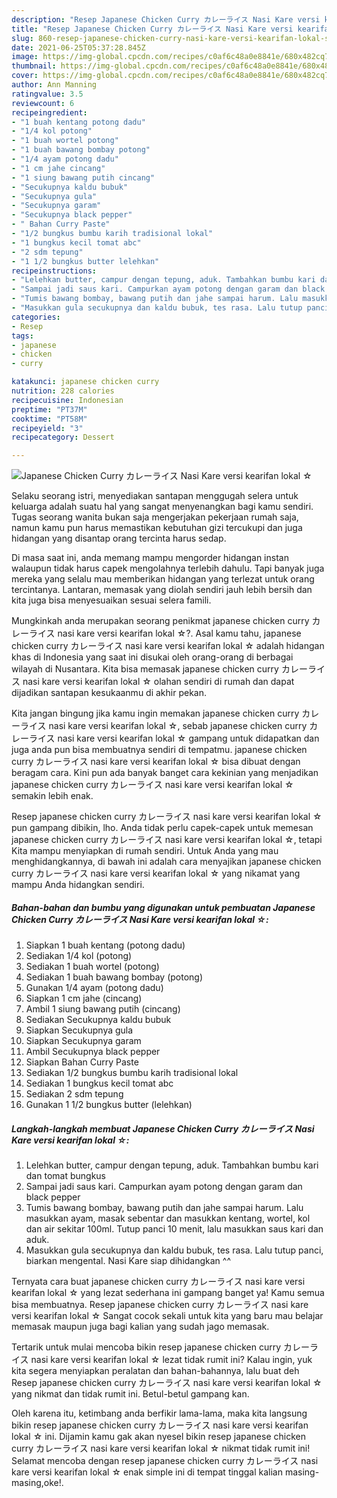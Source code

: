 ```yaml
---
description: "Resep Japanese Chicken Curry カレーライス Nasi Kare versi kearifan lokal ☆ Sederhana Untuk Jualan"
title: "Resep Japanese Chicken Curry カレーライス Nasi Kare versi kearifan lokal ☆ Sederhana Untuk Jualan"
slug: 860-resep-japanese-chicken-curry-nasi-kare-versi-kearifan-lokal-sederhana-untuk-jualan
date: 2021-06-25T05:37:28.845Z
image: https://img-global.cpcdn.com/recipes/c0af6c48a0e8841e/680x482cq70/japanese-chicken-curry-カレーライス-nasi-kare-versi-kearifan-lokal-☆-foto-resep-utama.jpg
thumbnail: https://img-global.cpcdn.com/recipes/c0af6c48a0e8841e/680x482cq70/japanese-chicken-curry-カレーライス-nasi-kare-versi-kearifan-lokal-☆-foto-resep-utama.jpg
cover: https://img-global.cpcdn.com/recipes/c0af6c48a0e8841e/680x482cq70/japanese-chicken-curry-カレーライス-nasi-kare-versi-kearifan-lokal-☆-foto-resep-utama.jpg
author: Ann Manning
ratingvalue: 3.5
reviewcount: 6
recipeingredient:
- "1 buah kentang potong dadu"
- "1/4 kol potong"
- "1 buah wortel potong"
- "1 buah bawang bombay potong"
- "1/4 ayam potong dadu"
- "1 cm jahe cincang"
- "1 siung bawang putih cincang"
- "Secukupnya kaldu bubuk"
- "Secukupnya gula"
- "Secukupnya garam"
- "Secukupnya black pepper"
- " Bahan Curry Paste"
- "1/2 bungkus bumbu karih tradisional lokal"
- "1 bungkus kecil tomat abc"
- "2 sdm tepung"
- "1 1/2 bungkus butter lelehkan"
recipeinstructions:
- "Lelehkan butter, campur dengan tepung, aduk. Tambahkan bumbu kari dan tomat bungkus"
- "Sampai jadi saus kari. Campurkan ayam potong dengan garam dan black pepper"
- "Tumis bawang bombay, bawang putih dan jahe sampai harum. Lalu masukkan ayam, masak sebentar dan masukkan kentang, wortel, kol dan air sekitar 100ml. Tutup panci 10 menit, lalu masukkan saus kari dan aduk."
- "Masukkan gula secukupnya dan kaldu bubuk, tes rasa. Lalu tutup panci, biarkan mengental. Nasi Kare siap dihidangkan ^^"
categories:
- Resep
tags:
- japanese
- chicken
- curry

katakunci: japanese chicken curry 
nutrition: 228 calories
recipecuisine: Indonesian
preptime: "PT37M"
cooktime: "PT58M"
recipeyield: "3"
recipecategory: Dessert

---
```



![Japanese Chicken Curry カレーライス Nasi Kare versi kearifan lokal ☆](https://img-global.cpcdn.com/recipes/c0af6c48a0e8841e/680x482cq70/japanese-chicken-curry-カレーライス-nasi-kare-versi-kearifan-lokal-☆-foto-resep-utama.jpg)

Selaku seorang istri, menyediakan santapan menggugah selera untuk keluarga adalah suatu hal yang sangat menyenangkan bagi kamu sendiri. Tugas seorang  wanita bukan saja mengerjakan pekerjaan rumah saja, namun kamu pun harus memastikan kebutuhan gizi tercukupi dan juga hidangan yang disantap orang tercinta harus sedap.

Di masa  saat ini, anda memang mampu mengorder hidangan instan walaupun tidak harus capek mengolahnya terlebih dahulu. Tapi banyak juga mereka yang selalu mau memberikan hidangan yang terlezat untuk orang tercintanya. Lantaran, memasak yang diolah sendiri jauh lebih bersih dan kita juga bisa menyesuaikan sesuai selera famili. 



Mungkinkah anda merupakan seorang penikmat japanese chicken curry カレーライス nasi kare versi kearifan lokal ☆?. Asal kamu tahu, japanese chicken curry カレーライス nasi kare versi kearifan lokal ☆ adalah hidangan khas di Indonesia yang saat ini disukai oleh orang-orang di berbagai wilayah di Nusantara. Kita bisa memasak japanese chicken curry カレーライス nasi kare versi kearifan lokal ☆ olahan sendiri di rumah dan dapat dijadikan santapan kesukaanmu di akhir pekan.

Kita jangan bingung jika kamu ingin memakan japanese chicken curry カレーライス nasi kare versi kearifan lokal ☆, sebab japanese chicken curry カレーライス nasi kare versi kearifan lokal ☆ gampang untuk didapatkan dan juga anda pun bisa membuatnya sendiri di tempatmu. japanese chicken curry カレーライス nasi kare versi kearifan lokal ☆ bisa dibuat dengan beragam cara. Kini pun ada banyak banget cara kekinian yang menjadikan japanese chicken curry カレーライス nasi kare versi kearifan lokal ☆ semakin lebih enak.

Resep japanese chicken curry カレーライス nasi kare versi kearifan lokal ☆ pun gampang dibikin, lho. Anda tidak perlu capek-capek untuk memesan japanese chicken curry カレーライス nasi kare versi kearifan lokal ☆, tetapi Kita mampu menyiapkan di rumah sendiri. Untuk Anda yang mau menghidangkannya, di bawah ini adalah cara menyajikan japanese chicken curry カレーライス nasi kare versi kearifan lokal ☆ yang nikamat yang mampu Anda hidangkan sendiri.

<!--inarticleads1-->

##### Bahan-bahan dan bumbu yang digunakan untuk pembuatan Japanese Chicken Curry カレーライス Nasi Kare versi kearifan lokal ☆:

1. Siapkan 1 buah kentang (potong dadu)
1. Sediakan 1/4 kol (potong)
1. Sediakan 1 buah wortel (potong)
1. Sediakan 1 buah bawang bombay (potong)
1. Gunakan 1/4 ayam (potong dadu)
1. Siapkan 1 cm jahe (cincang)
1. Ambil 1 siung bawang putih (cincang)
1. Sediakan Secukupnya kaldu bubuk
1. Siapkan Secukupnya gula
1. Siapkan Secukupnya garam
1. Ambil Secukupnya black pepper
1. Siapkan  Bahan Curry Paste
1. Sediakan 1/2 bungkus bumbu karih tradisional lokal
1. Sediakan 1 bungkus kecil tomat abc
1. Sediakan 2 sdm tepung
1. Gunakan 1 1/2 bungkus butter (lelehkan)




<!--inarticleads2-->

##### Langkah-langkah membuat Japanese Chicken Curry カレーライス Nasi Kare versi kearifan lokal ☆:

1. Lelehkan butter, campur dengan tepung, aduk. Tambahkan bumbu kari dan tomat bungkus
1. Sampai jadi saus kari. Campurkan ayam potong dengan garam dan black pepper
1. Tumis bawang bombay, bawang putih dan jahe sampai harum. Lalu masukkan ayam, masak sebentar dan masukkan kentang, wortel, kol dan air sekitar 100ml. Tutup panci 10 menit, lalu masukkan saus kari dan aduk.
1. Masukkan gula secukupnya dan kaldu bubuk, tes rasa. Lalu tutup panci, biarkan mengental. Nasi Kare siap dihidangkan ^^




Ternyata cara buat japanese chicken curry カレーライス nasi kare versi kearifan lokal ☆ yang lezat sederhana ini gampang banget ya! Kamu semua bisa membuatnya. Resep japanese chicken curry カレーライス nasi kare versi kearifan lokal ☆ Sangat cocok sekali untuk kita yang baru mau belajar memasak maupun juga bagi kalian yang sudah jago memasak.

Tertarik untuk mulai mencoba bikin resep japanese chicken curry カレーライス nasi kare versi kearifan lokal ☆ lezat tidak rumit ini? Kalau ingin, yuk kita segera menyiapkan peralatan dan bahan-bahannya, lalu buat deh Resep japanese chicken curry カレーライス nasi kare versi kearifan lokal ☆ yang nikmat dan tidak rumit ini. Betul-betul gampang kan. 

Oleh karena itu, ketimbang anda berfikir lama-lama, maka kita langsung bikin resep japanese chicken curry カレーライス nasi kare versi kearifan lokal ☆ ini. Dijamin kamu gak akan nyesel bikin resep japanese chicken curry カレーライス nasi kare versi kearifan lokal ☆ nikmat tidak rumit ini! Selamat mencoba dengan resep japanese chicken curry カレーライス nasi kare versi kearifan lokal ☆ enak simple ini di tempat tinggal kalian masing-masing,oke!.

